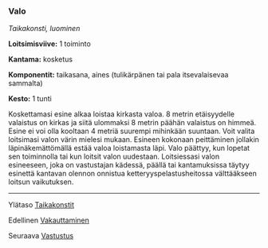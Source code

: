 ### Valo

*Taikakonsti, luominen*

**Loitsimisviive:** 1 toiminto

**Kantama:** kosketus

**Komponentit:** taikasana, aines (tulikärpänen tai pala itsevalaisevaa sammalta)

**Kesto:** 1 tunti

Koskettamasi esine alkaa loistaa kirkasta valoa. 8 metrin etäisyydelle valaistus on kirkas ja siitä ulommaksi 8 metrin päähän valaistus on himmeä. Esine ei voi olla kooltaan 4 metriä suurempi mihinkään suuntaan. Voit valita loitsimasi valon värin mielesi mukaan. Esineen kokonaan peittäminen jollakin läpinäkemättömällä estää valoa loistamasta läpi. Valo päättyy, kun lopetat sen toiminnolla tai kun loitsit valon uudestaan. Loitsiessasi valon esineeseen, joka on vastustajan kädessä, päällä tai kantamuksissa täytyy esinettä kantavan olennon onnistua ketteryyspelastusheitossa välttääkseen loitsun vaikutuksen.

----

Ylätaso [Taikakonstit](0.piirin_taikakonstit.md)

Edellinen [Vakauttaminen](Vakauttaminen.md)

Seuraava [Vastustus](Vastustus.md)
